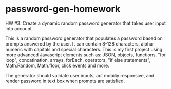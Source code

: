 # password-gen-homework
HW #3: Create a dynamic random password generator that takes user input into account

This is a random password generator that populates a password based on prompts answered by the user.  It can contain 8-128 characters, alpha-numeric with capitals and special characters.  This is my first project using more advanced Javascript elements such as: JSON, objects, functions, "for loop", concatination, arrays, forEach, operators, "if else statements",  Math.Random, Math.floor, click events and more.

The generator should validate user inputs, act mobiliy responsive, and render password in text box when prompts are satisfied.  
